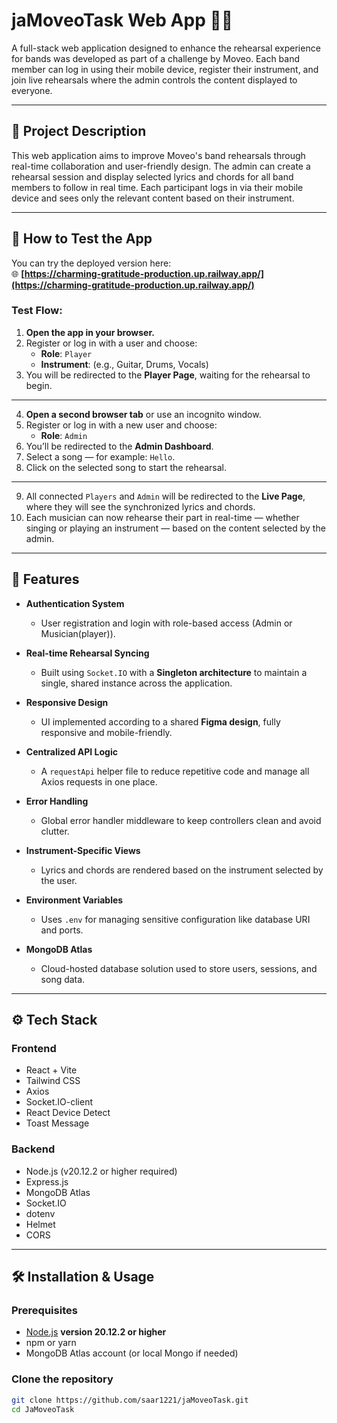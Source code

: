 # jaMoveoTask Web App 🎸🎤

A full-stack web application designed to enhance the rehearsal experience for bands was developed as part of a challenge by Moveo. Each band member can log in using their mobile device, register their instrument, and join live rehearsals where the admin controls the content displayed to everyone.

---

## 📌 Project Description

This web application aims to improve Moveo's band rehearsals through real-time collaboration and user-friendly design. The admin can create a rehearsal session and display selected lyrics and chords for all band members to follow in real time. Each participant logs in via their mobile device and sees only the relevant content based on their instrument.

---

## 🧪 How to Test the App

You can try the deployed version here:  
🌐 **[https://charming-gratitude-production.up.railway.app/](https://charming-gratitude-production.up.railway.app/)**

### Test Flow:

1. **Open the app in your browser.**
2. Register or log in with a user and choose:
   - **Role**: `Player`
   - **Instrument**: (e.g., Guitar, Drums, Vocals)
3. You will be redirected to the **Player Page**, waiting for the rehearsal to begin.

---

4. **Open a second browser tab** or use an incognito window.
5. Register or log in with a new user and choose:
   - **Role**: `Admin`
6. You’ll be redirected to the **Admin Dashboard**.
7. Select a song — for example: `Hello`.
8. Click on the selected song to start the rehearsal.

---

9. All connected `Players` and `Admin` will be redirected to the **Live Page**, where they will see the synchronized lyrics and chords.
10. Each musician can now rehearse their part in real-time — whether singing or playing an instrument — based on the content selected by the admin.

---


## 🚀 Features

- **Authentication System**
  - User registration and login with role-based access (Admin or Musician(player)).

- **Real-time Rehearsal Syncing**
  - Built using `Socket.IO` with a **Singleton architecture** to maintain a single, shared instance across the application.

- **Responsive Design**
  - UI implemented according to a shared **Figma design**, fully responsive and mobile-friendly.

- **Centralized API Logic**
  - A `requestApi` helper file to reduce repetitive code and manage all Axios requests in one place.

- **Error Handling**
  - Global error handler middleware to keep controllers clean and avoid clutter.

- **Instrument-Specific Views**
  - Lyrics and chords are rendered based on the instrument selected by the user.

- **Environment Variables**
  - Uses `.env` for managing sensitive configuration like database URI and ports.

- **MongoDB Atlas**
  - Cloud-hosted database solution used to store users, sessions, and song data.

---

## ⚙️ Tech Stack

### Frontend
- React + Vite
- Tailwind CSS
- Axios
- Socket.IO-client
- React Device Detect
- Toast Message

### Backend
- Node.js (v20.12.2 or higher required)
- Express.js
- MongoDB Atlas
- Socket.IO
- dotenv
- Helmet
- CORS

---

## 🛠️ Installation & Usage

### Prerequisites
- [Node.js](https://nodejs.org/) **version 20.12.2 or higher**
- npm or yarn
- MongoDB Atlas account (or local Mongo if needed)

### Clone the repository

```bash
git clone https://github.com/saar1221/jaMoveoTask.git
cd JaMoveoTask
